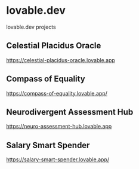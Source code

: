 # lovable.dev
lovable.dev projects

## Celestial Placidus Oracle
<a href="https://celestial-placidus-oracle.lovable.app" target="_blank">https://celestial-placidus-oracle.lovable.app</a>

## Compass of Equality
<a href="https://compass-of-equality.lovable.app/" target="_blank">https://compass-of-equality.lovable.app/</a>

## Neurodivergent Assessment Hub
<a href="https://neuro-assessment-hub.lovable.app" target="_blank">https://neuro-assessment-hub.lovable.app</a>

## Salary Smart Spender
<a href="https://salary-smart-spender.lovable.app/" target="_blank">https://salary-smart-spender.lovable.app/</a>

